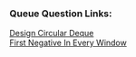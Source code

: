 ### Queue Question Links:

[Design Circular Deque](https://leetcode.com/problems/design-circular-deque/)<br>
[First Negative In Every Window](https://www.codingninjas.com/studio/problems/first-negative-in-every-window_759333)<br>
